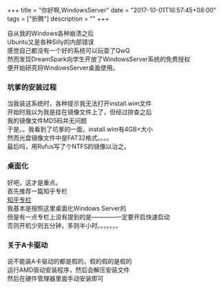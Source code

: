 +++
title = "你好啊,WindowsServer"
date = "2017-10-01T16:57:45+08:00"
tags = ["折腾"]
description = ""
+++

自从我的Windows各种崩溃之后  
Ubuntu又是各种Silly的内部错误  
感觉自己都没有一个好的系统可以玩耍了QwQ  
然而发现DreamSpark向学生开放了WindowsServer系统的免费授权  
便开始研究将WindowsServer桌面使用。  
### 坑爹的安装过程  
当我装这系统时，各种提示我无法打开install.wim文件  
开始时我以为我是挂在镜像文件上了，但经过排查之后  
我的镜像文件MD5码并无问题  
于是。。我看到了坑爹的一面，install.wim有4GB+大小  
然而光盘镜像文件中是FAT32格式。。。。  
最后吗，用Rufus写了个NTFS的镜像以治之。  
### 桌面化  
好吧，这才是重点。  
首先推荐一篇知乎专栏  
[知乎专栏](https://zhuanlan.zhihu.com/p/23302415)  
我基本是按照这里桌面化Windows Server的  
但是有一点专栏上没有提到的是————一定要开启快速启动  
否则开机少则五分钟，多则半小时。。。。。。。  
### 关于A卡驱动  
说不能装A卡驱动的都是假的，假的假的是假的  
运行AMD驱动安装程序，然后会解压安装文件  
然后在硬件管理器里面手动安装即可